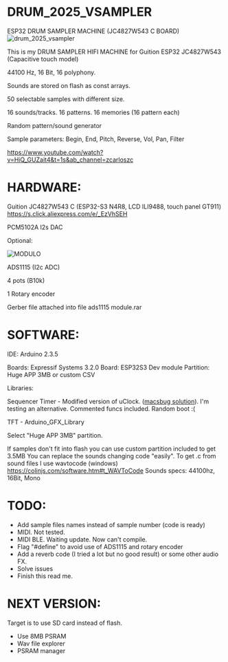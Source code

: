 # DRUM_2025_VSAMPLER
ESP32 DRUM SAMPLER MACHINE (JC4827W543 C BOARD)
![drum_2025_vsampler](https://github.com/user-attachments/assets/3fb7114c-5d6b-4e27-aafa-b983e639490f)

This is my DRUM SAMPLER HIFI MACHINE for Guition ESP32 JC4827W543 (Capacitive touch model)

44100 Hz, 16 Bit, 16 polyphony.

Sounds are stored on flash as const arrays.

50 selectable samples with different size.

16 sounds/tracks. 16 patterns. 16 memories (16 pattern each)

Random pattern/sound generator

Sample parameters: Begin, End, Pitch, Reverse, Vol, Pan, Filter

https://www.youtube.com/watch?v=HiQ_GUZait4&t=1s&ab_channel=zcarloszc

# HARDWARE:

Guition JC4827W543 C (ESP32-S3 N4R8, LCD ILI9488, touch panel GT911) https://s.click.aliexpress.com/e/_EzVhSEH

PCM5102A I2s DAC

Optional:

![MODULO](https://github.com/user-attachments/assets/4a1d3dbe-8290-43cb-9718-73bc6ba3658f)

ADS1115 (I2c ADC)

4 pots (B10k)

1 Rotary encoder

Gerber file attached into file ads1115 module.rar

# SOFTWARE:

IDE: Arduino 2.3.5

Boards: Expressif Systems 3.2.0
Board: ESP32S3 Dev module
Partition: Huge APP 3MB or custom CSV

Libraries:

Sequencer Timer - Modified version of uClock. ([macsbug solution](https://github.com/midilab/uClock/issues/48)). I'm testing an alternative. Commented funcs included. Random boot :(

TFT - Arduino_GFX_Library

Select "Huge APP 3MB" partition.

If samples don't fit into flash you can use custom partition included to get 3.5MB 
You can replace the sounds changing code "easily".
To get .c from sound files I use wavtocode (windows) https://colinjs.com/software.htm#t_WAVToCode
Sounds specs: 44100hz, 16Bit, Mono


# TODO:

- Add sample files names instead of sample number (code is ready)
- MIDI. Not tested.
- MIDI BLE. Waiting update. Now can't compile.
- Flag "#define" to avoid use of ADS1115 and rotary encoder
- Add a reverb code (I tried a lot but no good result) or some other audio FX.
- Solve issues
- Finish this read me.

# NEXT VERSION:
Target is to use SD card instead of flash.
- Use 8MB PSRAM
- Wav file explorer
- PSRAM manager

